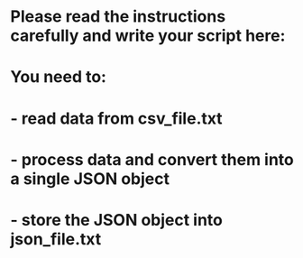 # Please read the instructions carefully and write your script here:
# You need to:
# - read data from csv_file.txt
# - process data and convert them into a single JSON object
# - store the JSON object into json_file.txt
